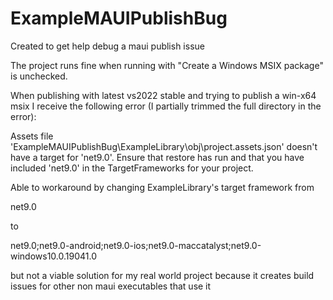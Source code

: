 # ExampleMAUIPublishBug
Created to get help debug a maui publish issue

The project runs fine when running with "Create a Windows MSIX package" is unchecked.

When publishing with latest vs2022 stable and trying to publish a win-x64 msix I receive the following error (I partially trimmed the full directory in the error):

Assets file 'ExampleMAUIPublishBug\ExampleLibrary\obj\project.assets.json' doesn't have a target for 'net9.0'. Ensure that restore has run and that you have included 'net9.0' in the TargetFrameworks for your project.

Able to workaround by changing ExampleLibrary's target framework from

<TargetFrameworks>net9.0</TargetFrameworks>

to

<TargetFrameworks>net9.0;net9.0-android;net9.0-ios;net9.0-maccatalyst;net9.0-windows10.0.19041.0</TargetFrameworks>

but not a viable solution for my real world project because it creates build issues for other non maui executables that use it
